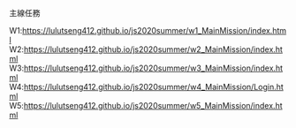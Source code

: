主線任務

W1:https://lulutseng412.github.io/js2020summer/w1_MainMission/index.html
W2:https://lulutseng412.github.io/js2020summer/w2_MainMission/index.html
W3:https://lulutseng412.github.io/js2020summer/w3_MainMission/index.html
W4:https://lulutseng412.github.io/js2020summer/w4_MainMission/Login.html
W5:https://lulutseng412.github.io/js2020summer/w5_MainMission/index.html

